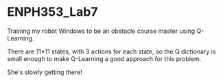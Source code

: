 # ENPH353_Lab7

Training my robot Windows to be an obstacle course master using Q-Learning.

There are 11*11 states, with 3 actions for each state, so the Q dictionary is small enough to make Q-Learning a good approach for this problem. 

She's slowly getting  there!
